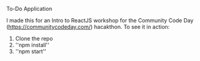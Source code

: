 To-Do Application


I made this for an Intro to ReactJS workshop for the Community Code Day (https://communitycodeday.com/) hacakthon. To see it in action:

1. Clone the repo
2. ''npm install''
3. ''npm start''

